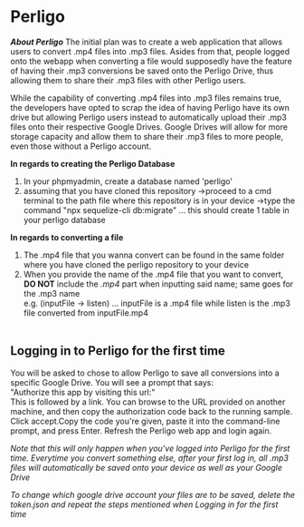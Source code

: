 # Perligo

<i><b>About Perligo</b></i>
The initial plan was to create a web application that allows users to convert .mp4 files into .mp3 files. Asides from that, people logged onto the webapp when converting a file would supposedly have the feature of having their .mp3 conversions be saved onto the Perligo Drive, thus allowing them to share their .mp3 files with other Perligo users.

While the capability of converting .mp4 files into .mp3 files remains true, the developers have opted to scrap the idea of having Perligo have its own drive but allowing Perligo users instead to automatically upload their .mp3 files onto their respective Google Drives. Google Drives will allow for more storage capacity and allow them to share their .mp3 files to more people, even those without a Perligo account.

<b>In regards to creating the Perligo Database</b>
1. In your phpmyadmin, create a database named 'perligo'
2. assuming that you have cloned this repository
  ->proceed to a cmd terminal to the path file where this repository is in your device
  ->type the command "npx sequelize-cli db:migrate" ... this should create 1 table in your perligo database

<b>In regards to converting a file</b>
 1. The .mp4 file that you wanna convert can be found in the same folder where you have cloned the perligo repository to your device
 2. When you provide the name of the .mp4 file that you want to convert, <b>DO NOT</b> include the <i>.mp4</i> part when inputting said name; same goes for the .mp3 name<br>
e.g. (inputFile      ->   listen)   ... inputFile is a .mp4 file while listen is the .mp3 file converted from inputFile.mp4
<br><br>

<h2>Logging in to Perligo for the first time</h2>
  
You will be asked to chose to allow Perligo to save all conversions into a specific Google Drive. You will see a prompt that says: <br>
  "Authorize this app by visiting this url:"<br>
  This is followed by a link. You can browse to the URL provided on another machine, and then copy the authorization code back to the running sample. 
  Click accept.Copy the code you're given, paste it into the command-line prompt, and press Enter. Refresh the Perligo web app and login again.

<i>Note that this will only happen when you've logged into Perligo for the first time. Everytime you convert something else, after your first log in, all .mp3 files will automatically be saved onto your device as well as your Google Drive</i>

<i>To change which google drive account your files are to be saved, delete the token.json and repeat the steps mentioned when Logging in for the first time</i>
